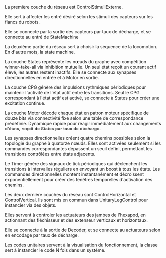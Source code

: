 La première couche du réseau est ControlStimuliExterne.

Elle sert à affecter les entré désiré selon les stimuli des capteurs sur les flancs du robots.

Elle se connecte par la sortie des capteurs par taux de décharge, et se connecte au entré de StateMachine

La deuxième partie du réseau sert à choisir la séquence de la locomotion. En d'autre mots, la state machine. 

La couche States représente les nœuds du graphe avec compétition winner-take-all via inhibition mutuelle. Un seul état reçoit un courant actif élevé, les autres restent inactifs. 
Elle se connecte aux synapses directionnelles en entrée et à Motor en sortie.

La couche CPG génère des impulsions rythmiques périodiques pour maintenir l'activité de l'état actif entre les transitions. 
Seul le CPG correspondant à l'état actif est activé, se connecte à States pour créer une excitation continue.

La couche Motor décode chaque état en patron moteur spécifique de douze bits via connectivité fixe selon une table de correspondance prédéfinie. 
Dynamique rapide pour réagir immédiatement aux changements d'états, reçoit de States par taux de décharge.

Les synapses directionnelles créent quatre chemins possibles selon la topologie du graphe à quatorze nœuds. 
Elles sont activées seulement si les commandes correspondantes dépassent un seuil défini, permettant les transitions contrôlées entre états adjacents.

Le Timer génère des signaux de tick périodiques qui déclenchent les transitions à intervalles réguliers en envoyant un boost à tous les états. 
Les commandes directionnelles montent instantanément et décroissent exponentiellement pour créer des fenêtres temporelles d'activation des chemins.

Les deux dernière couches du réseau sont ControlHorizontal et ControlVertical. Ils sont mis en commun dans UnitaryLegControl pour instancier via des objets. 

Elles servent à controler les actuateurs des jambes de l'hexapod, en actionnant des fléchisseur et des extenseur verticaux et horizontaux.

Elle se connecte à la sortie de Decoder, et se connecte au actuateurs selon en encodage par taux de décharge.

Les codes unitaires servent à la visualisation du fonctionnement, la classe sert à instancier le code N fois dans un système.

